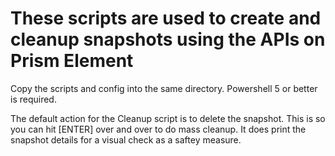 # These scripts are used to create and cleanup snapshots using the APIs on Prism Element

Copy the scripts and config into the same directory.  Powershell 5 or better is required.

The default action for the Cleanup script is to delete the snapshot.  This is so you can hit [ENTER] over and over to do mass cleanup.  It does print the snapshot details for a visual check as a saftey measure.
